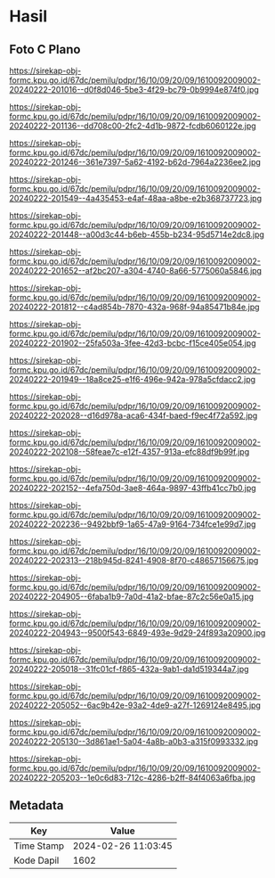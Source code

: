 # Hasil

## Foto C Plano

https://sirekap-obj-formc.kpu.go.id/67dc/pemilu/pdpr/16/10/09/20/09/1610092009002-20240222-201016--d0f8d046-5be3-4f29-bc79-0b9994e874f0.jpg

https://sirekap-obj-formc.kpu.go.id/67dc/pemilu/pdpr/16/10/09/20/09/1610092009002-20240222-201136--dd708c00-2fc2-4d1b-9872-fcdb6060122e.jpg

https://sirekap-obj-formc.kpu.go.id/67dc/pemilu/pdpr/16/10/09/20/09/1610092009002-20240222-201246--361e7397-5a62-4192-b62d-7964a2236ee2.jpg

https://sirekap-obj-formc.kpu.go.id/67dc/pemilu/pdpr/16/10/09/20/09/1610092009002-20240222-201549--4a435453-e4af-48aa-a8be-e2b368737723.jpg

https://sirekap-obj-formc.kpu.go.id/67dc/pemilu/pdpr/16/10/09/20/09/1610092009002-20240222-201448--a00d3c44-b6eb-455b-b234-95d5714e2dc8.jpg

https://sirekap-obj-formc.kpu.go.id/67dc/pemilu/pdpr/16/10/09/20/09/1610092009002-20240222-201652--af2bc207-a304-4740-8a66-5775060a5846.jpg

https://sirekap-obj-formc.kpu.go.id/67dc/pemilu/pdpr/16/10/09/20/09/1610092009002-20240222-201812--c4ad854b-7870-432a-968f-94a85471b84e.jpg

https://sirekap-obj-formc.kpu.go.id/67dc/pemilu/pdpr/16/10/09/20/09/1610092009002-20240222-201902--25fa503a-3fee-42d3-bcbc-f15ce405e054.jpg

https://sirekap-obj-formc.kpu.go.id/67dc/pemilu/pdpr/16/10/09/20/09/1610092009002-20240222-201949--18a8ce25-e1f6-496e-942a-978a5cfdacc2.jpg

https://sirekap-obj-formc.kpu.go.id/67dc/pemilu/pdpr/16/10/09/20/09/1610092009002-20240222-202028--d16d978a-aca6-434f-baed-f9ec4f72a592.jpg

https://sirekap-obj-formc.kpu.go.id/67dc/pemilu/pdpr/16/10/09/20/09/1610092009002-20240222-202108--58feae7c-e12f-4357-913a-efc88df9b99f.jpg

https://sirekap-obj-formc.kpu.go.id/67dc/pemilu/pdpr/16/10/09/20/09/1610092009002-20240222-202152--4efa750d-3ae8-464a-9897-43ffb41cc7b0.jpg

https://sirekap-obj-formc.kpu.go.id/67dc/pemilu/pdpr/16/10/09/20/09/1610092009002-20240222-202236--9492bbf9-1a65-47a9-9164-734fce1e99d7.jpg

https://sirekap-obj-formc.kpu.go.id/67dc/pemilu/pdpr/16/10/09/20/09/1610092009002-20240222-202313--218b945d-8241-4908-8f70-c48657156675.jpg

https://sirekap-obj-formc.kpu.go.id/67dc/pemilu/pdpr/16/10/09/20/09/1610092009002-20240222-204905--6faba1b9-7a0d-41a2-bfae-87c2c56e0a15.jpg

https://sirekap-obj-formc.kpu.go.id/67dc/pemilu/pdpr/16/10/09/20/09/1610092009002-20240222-204943--9500f543-6849-493e-9d29-24f893a20900.jpg

https://sirekap-obj-formc.kpu.go.id/67dc/pemilu/pdpr/16/10/09/20/09/1610092009002-20240222-205018--31fc01cf-f865-432a-9ab1-da1d519344a7.jpg

https://sirekap-obj-formc.kpu.go.id/67dc/pemilu/pdpr/16/10/09/20/09/1610092009002-20240222-205052--6ac9b42e-93a2-4de9-a27f-1269124e8495.jpg

https://sirekap-obj-formc.kpu.go.id/67dc/pemilu/pdpr/16/10/09/20/09/1610092009002-20240222-205130--3d861ae1-5a04-4a8b-a0b3-a315f0993332.jpg

https://sirekap-obj-formc.kpu.go.id/67dc/pemilu/pdpr/16/10/09/20/09/1610092009002-20240222-205203--1e0c6d83-712c-4286-b2ff-84f4063a6fba.jpg


## Metadata

| Key        | Value               |
| ---------- | ------------------- |
| Time Stamp | 2024-02-26 11:03:45 |
| Kode Dapil | 1602                |



